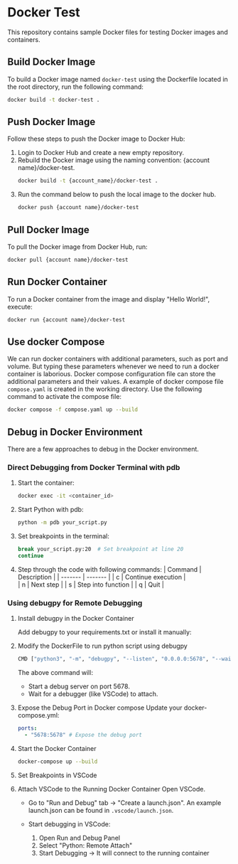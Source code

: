 # Docker Test

This repository contains sample Docker files for testing Docker images and containers.

## Build Docker Image

To build a Docker image named `docker-test` using the Dockerfile located in the root directory, run the following command:

```bash
docker build -t docker-test .
```

## Push Docker Image

Follow these steps to push the Docker image to Docker Hub:

1. Login to Docker Hub and create a new empty repository.
2. Rebuild the Docker image using the naming convention: {account name}/docker-test.
   ```bash
   docker build -t {account_name}/docker-test .
   ```
3. Run the command below to push the local image to the docker hub.
   ```bash
   docker push {account name}/docker-test
   ```

## Pull Docker Image

To pull the Docker image from Docker Hub, run:

```bash
docker pull {account name}/docker-test
```

## Run Docker Container

To run a Docker container from the image and display "Hello World!", execute:

```bash
docker run {account name}/docker-test
```

## Use docker Compose

We can run docker containers with additional parameters, such as port and volume. But typing these parameters whenever we need to run a docker container is laborious. Docker compose configuration file can store the additional parameters and their values. A example of docker compose file `compose.yaml` is created in the working directory. Use the following command to activate the compose file:

```bash
docker compose -f compose.yaml up --build
```

## Debug in Docker Environment

There are a few approaches to debug in the Docker environment.

### Direct Debugging from Docker Terminal with pdb

1. Start the container:

   ```bash
   docker exec -it <container_id>
   ```

2. Start Python with pdb:

   ```bash
   python -m pdb your_script.py
   ```

3. Set breakpoints in the terminal:

   ```bash
   break your_script.py:20  # Set breakpoint at line 20
   continue
   ```

4. Step through the code with following commands:
   | Command | Description |
   | ------- | ------- |
   | c | Continue execution |  
   | n | Next step |
   | s | Step into function |
   | q | Quit |

### Using debugpy for Remote Debugging

1. Install debugpy in the Docker Container

   Add debugpy to your requirements.txt or install it manually:

2. Modify the DockerFile to run python script using debugpy

   ```bash
   CMD ["python3", "-m", "debugpy", "--listen", "0.0.0.0:5678", "--wait-for-client", "print_hello.py"]
   ```

   The above command will:

   - Start a debug server on port 5678.
   - Wait for a debugger (like VSCode) to attach.

3. Expose the Debug Port in Docker compose
   Update your docker-compose.yml:
   ```yaml
   ports:
     - "5678:5678" # Expose the debug port
   ```
4. Start the Docker Container
   ```bash
   docker-compose up --build
   ```
5. Set Breakpoints in VSCode

6. Attach VSCode to the Running Docker Container
   Open VSCode.

   - Go to "Run and Debug" tab → "Create a launch.json". An example launch.json can be found in `.vscode/launch.json`.

   - Start debugging in VSCode:
     1. Open Run and Debug Panel
     2. Select "Python: Remote Attach"
     3. Start Debugging → It will connect to the running container
